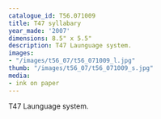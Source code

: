 ```yaml
---
catalogue_id: T56.071009
title: T47 syllabary
year_made: '2007'
dimensions: 8.5" x 5.5"
description: T47 Launguage system.
images:
- "/images/t56_07/t56_071009_l.jpg"
thumb: "/images/t56_07/t56_071009_s.jpg"
media:
- ink on paper
---
```


T47 Launguage system.
